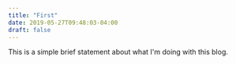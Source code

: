 ```yaml
---
title: "First"
date: 2019-05-27T09:48:03-04:00
draft: false
---
```


This is a simple brief statement about what I'm doing with this blog.

